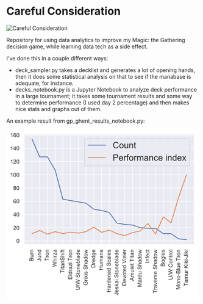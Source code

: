 # Careful Consideration

![Careful Consideration](https://media.wizards.com/2015/images/daily/cardart_CarefulConsideration.jpg)

Repository for using data analytics to improve my Magic: the Gathering decision game, while learning data tech as a side effect.

I've done this in a couple different ways:

- deck_sampler.py takes a decklist and generates a lot of opening hands, then it does some statistical analysis on that to see if the manabase is adequate, for instance.
- decks_notebook.py is a Jupyter Notebook to analyze deck performance in a large tournament; it takes some tournament results and some way to determine performance (I used day 2 percentage) and then makes nice stats and graphs out of them.

An example result from gp_ghent_results_notebook.py:

![GP Ghent performance index](https://github.com/KVooys/Careful_Consideration/blob/master/gp_ghent_sample.png)
